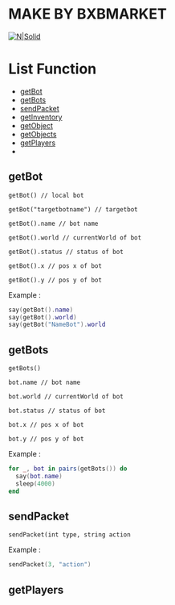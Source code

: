 # MAKE BY BXBMARKET

[![N|Solid](https://bxbmarket.com/wp-content/uploads/2022/01/LOGO-300x111.png)]()

# List Function
* [getBot](#getbot)
* [getBots](#getbots)
* [sendPacket](#sendpacket)
* [getInventory](#getinventory)
* [getObject](#getobject)
* [getObjects](#getobjects)
* [getPlayers]()
* 



## getBot

`getBot() // local bot`

`getBot("targetbotname") // targetbot`

`getBot().name // bot name`

`getBot().world // currentWorld of bot`

`getBot().status // status of bot`

`getBot().x // pos x of bot`

`getBot().y // pos y of bot`


Example :
```lua
say(getBot().name)
say(getBot().world)
say(getBot("NameBot").world
```



## getBots

`getBots()`

`bot.name // bot name`

`bot.world // currentWorld of bot`

`bot.status // status of bot`

`bot.x // pos x of bot`

`bot.y // pos y of bot`


Example :
```lua
for _, bot in pairs(getBots()) do
  say(bot.name)
  sleep(4000)
end
```



## sendPacket
`sendPacket(int type, string action`

Example :
```lua
sendPacket(3, "action")
```


## getPlayers

